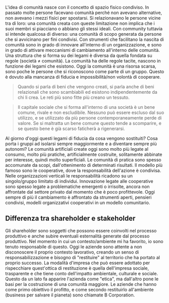 L'idea di comunità nasce con il concetto di spazio fisico condiviso. In passato molte persone facevano comunità perché non avevano alternative, non avevano i mezzi fisici per spostarsi. Si relazionavano le persone vicine tra di loro: una comunità creata con queste limitazione non implica che i suoi membri si piacciano o abbiano gli stessi ideali.
Con community tuttavia si intende qualcosa di diverso: una comunità di scopo generata da persone che si avvicinano per fini condivisi.
Con strumenti che facilitano la nascita di comunità sono in grado di innovare all'interno di un organizzazione, e sono in grado di attivare meccanismi di cambiamento all'interno delle comunità.
Una struttura che si forma su dei legami è diversa da quella fondata su regole (società ≠ comunità). La comunità ha delle regole tacite, nascono in funzione dei legami che esistono.
Oggi la comunità è una risorsa scarsa, sono poche le persone che si riconoscono come parte di un gruppo. Questo è dovuto alla mancanza di fiducia e impossibilità/non volontà di cooperare.
>Quando si parla di beni che vengono creati, si parla anche di beni relazionali che sono scambiabili ed esistono indipendentemente da chi li crea. Le reti più sono fitte più creano un tessuto.

>Il capitale sociale che si forma all'interno di una società è un bene comune, rivale e non escludibile. Nessuno può essere escluso dal suo utilizzo, e se utilizzato da più persone contemporaneamente perde di valore. Se si maltratta un bene comune questo tende a scomparire, e se questo bene è già scarso faticherà a rigenerarsi.

Al giorno d'oggi questi legami di fiducia da cosa vengono sostituiti? Cosa porta i gruppi ad isolarsi sempre maggiormente e a diventare sempre più autonomi?
Le comunità artificiali create oggi sono molto più legate al consumo, molto più pratiche, artificialmente costruite, solitamente abbinate per interesse, quindi molto superficiali.
Le comunità di pratica sono spesso accomunate da scopi, dall'ottenimento di determinati risultati. Il modello più famoso sono le cooperative, dove la responsabilità dell'azione è condivisa. Nelle organizzazioni verticali le responsabilità ricadono su un singolo/gruppo limitato di individui.
Innovazione legate alle cooperative sono spesso legate a problematiche emergenti o irrisolte, ancora non affrontate dal settore privato dal momento che è poco profittevole. Oggi sempre di più il cambiamento è affrontato da strumenti aperti, pensieri condivisi, modelli organizzativi cooperativi in un modello comunitario.
## Differenza tra shareholder e stakeholder
Gli shareholder sono soggetti che possono essere coinvolti nel processo produttivo e anche subire eventuali esternalità generate dal processo produttivo.
Nel momento in cui un contesto/ambiente mi ha favorito, io sono tenuto responsabile di questo. Oggi le aziende sono attente a non disconoscere il proprio contesto lavorativo, creando un senso di responsabilizzazione e bisogno di "restituire" al territorio che ha portato al proprio successo.
La modalità d'impresa che può essere adottato per rispecchiare quest'ottica di restituzione è quella dell'impresa sociale, trasparente e che tiene conto dell'impatto ambientale, culturale e sociale. Questo da un lato fa apparire l'azienda come "etica", ma dall'altro pone le basi per la costruzione di una comunità maggiore.
Le aziende che hanno come primo obiettivo il profitto, e come secondo restituirlo all'ambiente (business per salvare il pianeta) sono chiamate B Corporation. 
  
